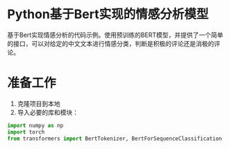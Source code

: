 # Python基于Bert实现的情感分析模型
基于Bert实现情感分析的代码示例。使用预训练的BERT模型，并提供了一个简单的接口，可以对给定的中文文本进行情感分类，判断是积极的评论还是消极的评论。
# 准备工作
1. 克隆项目到本地
2. 导入必要的库和模块：
```python
import numpy as np
import torch
from transformers import BertTokenizer, BertForSequenceClassification
```
